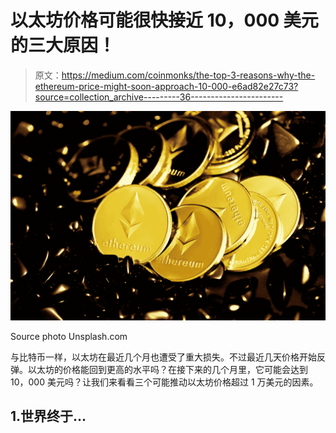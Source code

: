 # 以太坊价格可能很快接近 10，000 美元的三大原因！

> 原文：<https://medium.com/coinmonks/the-top-3-reasons-why-the-ethereum-price-might-soon-approach-10-000-e6ad82e27c73?source=collection_archive---------36----------------------->

![](img/a44c43e4fc6fe2fc718310acc9c90f75.png)

Source photo Unsplash.com

与比特币一样，以太坊在最近几个月也遭受了重大损失。不过最近几天价格开始反弹。以太坊的价格能回到更高的水平吗？在接下来的几个月里，它可能会达到 10，000 美元吗？让我们来看看三个可能推动以太坊价格超过 1 万美元的因素。

## 1.世界终于…